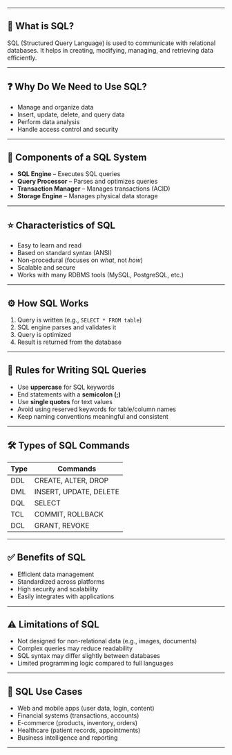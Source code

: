 
---

## 📌 What is SQL?
SQL (Structured Query Language) is used to communicate with relational databases. It helps in creating, modifying, managing, and retrieving data efficiently.

---

## ❓ Why Do We Need to Use SQL?
- Manage and organize data
- Insert, update, delete, and query data
- Perform data analysis
- Handle access control and security

---

## 🧩 Components of a SQL System
- **SQL Engine** – Executes SQL queries
- **Query Processor** – Parses and optimizes queries
- **Transaction Manager** – Manages transactions (ACID)
- **Storage Engine** – Manages physical data storage

---

## ⭐ Characteristics of SQL
- Easy to learn and read
- Based on standard syntax (ANSI)
- Non-procedural (focuses on *what*, not *how*)
- Scalable and secure
- Works with many RDBMS tools (MySQL, PostgreSQL, etc.)

---

## ⚙️ How SQL Works
1. Query is written (e.g., `SELECT * FROM table`)
2. SQL engine parses and validates it
3. Query is optimized
4. Result is returned from the database

---

## 📏 Rules for Writing SQL Queries
- Use **uppercase** for SQL keywords
- End statements with a **semicolon (;)**
- Use **single quotes** for text values
- Avoid using reserved keywords for table/column names
- Keep naming conventions meaningful and consistent

---

## 🛠️ Types of SQL Commands
| Type | Commands |
|------|----------|
| DDL  | CREATE, ALTER, DROP |
| DML  | INSERT, UPDATE, DELETE |
| DQL  | SELECT |
| TCL  | COMMIT, ROLLBACK |
| DCL  | GRANT, REVOKE |

---

## ✅ Benefits of SQL
- Efficient data management
- Standardized across platforms
- High security and scalability
- Easily integrates with applications

---

## ⚠️ Limitations of SQL
- Not designed for non-relational data (e.g., images, documents)
- Complex queries may reduce readability
- SQL syntax may differ slightly between databases
- Limited programming logic compared to full languages

---

## 💼 SQL Use Cases
- Web and mobile apps (user data, login, content)
- Financial systems (transactions, accounts)
- E-commerce (products, inventory, orders)
- Healthcare (patient records, appointments)
- Business intelligence and reporting

---
